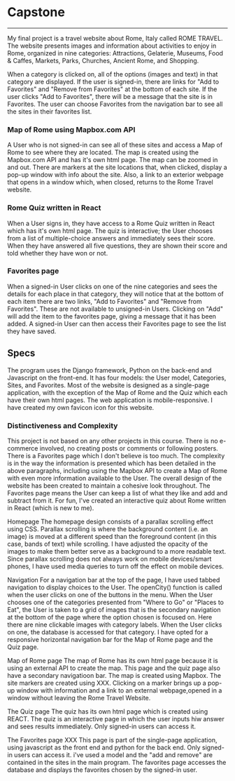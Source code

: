 # Capstone
***
My final project is a travel website about Rome, Italy called ROME TRAVEL. The website presents images and information about activities to enjoy in Rome, organized in nine categories: Attractions, Gelaterie, Museums, Food & Caffes, Markets, Parks, Churches, Ancient Rome, and Shopping.

When a category is clicked on, all of the options (images and text) in that category are displayed. If the user is signed-in, there are links for "Add to Favorites" and "Remove from Favorites" at the bottom of each site. If the user clicks "Add to Favorites", there will be a message that the site is in Favorites. The user can choose Favorites from the navigation bar to see all the sites in their favorites list.

### Map of Rome using Mapbox.com API
A User who is not signed-in can see all of these sites and access a Map of Rome to see where they are located. The map is created using the Mapbox.com API and has it's own html page. The map can be zoomed in and out. There are markers at the site locations that, when clicked, display a pop-up window with info about the site. Also, a link to an exterior webpage that opens in a window which, when closed, returns to the Rome Travel website.

### Rome Quiz written in React
When a User signs in, they have access to a Rome Quiz written in React which has it's own html page. The quiz is interactive; the User chooses from a list of multiple-choice answers and immediately sees their score. When they have answered all five questions, they are shown their score and told whether they have won or not.

### Favorites page
When a signed-in User clicks on one of the nine categories and sees the details for each place in that category, they will notice that at the bottom of each item there are two links, "Add to Favorites" and "Remove from Favorites". These are not available to unsigned-in Users. Clicking on "Add" will add the item to the favorites page, giving a message that it has been added. A signed-in User can then access their Favorites page to see the list they have saved.

## Specs
The program uses the Django framework, Python on the back-end and Javascript on the front-end.
It has four models: the User model, Categories, Sites, and Favorites.
Most of the website is designed as a single-page application, with the exception of the Map of Rome and the Quiz which each have their own html pages.
The web application is mobile-responsive.
I have created my own favicon icon for this website.

### Distinctiveness and Complexity
This project is not based on any other projects in this course. There is no e-commerce involved, no creating posts or comments or following posters. There is a Favorites page which I don't believe is too much. The complexity is in the way the information is presented which has been detailed in the above paragraphs, including using the Mapbox API to create a Map of Rome with even more information available to the User. The overall design of the website has been created to maintain a cohesive look throughout. The Favorites page means the User can keep a list of what they like and add and subtract from it. For fun, I've created an interactive quiz about Rome written in React (which is new to me).

Homepage
The homepage design consists of a parallax scrolling effect using CSS. Parallax scrolling is where the background content (i.e. an image) is moved at a different speed than the foreground content (in this case, bands of text) while scrolling. I have adjusted the opacity of the images to make them better serve as a background to a more readable text. Since parallax scrolling does not always work on mobile devices/smart phones, I have used media queries to turn off the effect on mobile devices.

Navigation
For a navigation bar at the top of the page, I have used tabbed navigation to display choices to the User.
The openCity() function is called when the user clicks on one of the buttons in the menu. When the User chooses one of the categories presented from "Where to Go" or "Places to Eat", the User is taken to a grid of images that is the secondary navigation at the bottom of the page where the option chosen is focused on. Here there are nine clickable images with category labels. When the User clicks on one, the database is accessed for that category. I have opted for a responsive horizontal navigation bar for the Map of Rome page and the Quiz page.



Map of Rome page
The map of Rome has its own html page because it is using an external API to create the map. This page and the quiz page also have a secondary navigatioon bar. The map is created using Mapbox. The site markers are created using XXX. Clicking on a marker brings up a pop-up window with information and a link to an external webpage,opened in a window without leaving the Rome Travel Website.

The Quiz page
The quiz has its own html page which is created using REACT. The quiz is an interactive page in which the user inputs hiw answer and sees results immediately. Only signed-in users can access it.

The Favorites page XXX
This page is part of the single-page application, using javascript as the front end and python for the back end. Only signed-in users can access it. i've used a model and the "add and remove" are contained in the sites in the main program. The favorites page accesses the database and displays the favorites chosen by the signed-in user.